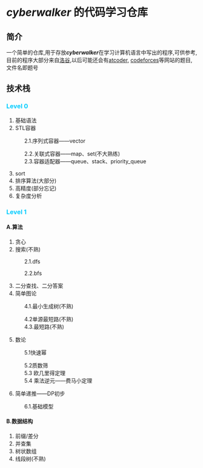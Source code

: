 # ___cyberwalker___ 的代码学习仓库

## 简介
一个简单的仓库,用于存放***cyberwalker***在学习计算机语言中写出的程序,可供参考,     
目前的程序大部分来自[洛谷](https://www.luogu.com.cn/),以后可能还会有[atcoder](http://atcoder.jp/), [codeforces](https://codeforces.com/)等网站的题目,文件名即题号    

## 技术栈
### <span style="text-align:center;color:#00ccff">Level 0</span>

<ol>
<li> 基础语法 </li>
<li> STL容器</li>
<ol>
2.1.序列式容器——vector    

2.2.关联式容器——map、set(不大熟练)    
2.3.容器适配器——queue、stack、priority_queue</ol>
<li>sort</li>
<li>排序算法(大部分)</li>
<li>高精度(部分忘记)</li>
<li>复杂度分析</li>
</ol>

### <span style="text-align:center;color:#00ccff">Level 1</span>

#### A.算法
<ol>
<li>贪心</li>
<li>搜索(不熟)</li>
<ol>
2.1.dfs    

2.2.bfs
</ol>
<li>二分查找、二分答案</li>
<li>简单图论</li>
<ol>
4.1.最小生成树(不熟)    

4.2单源最短路(不熟)   
4.3.最短路(不熟)</ol>
<li>数论</li>
<ol>
5.1快速幂    

5.2质数筛    
5.3 欧几里得定理    
5.4 乘法逆元——费马小定理
</ol>
<li>简单递推——DP初步</li>
<ol>
6.1.基础模型
</ol>
</ol>

#### B.数据结构
<ol>
<li>前缀/差分</li>
<li>并查集</li>
<li>树状数组</li>
<li>线段树(不熟)</li>
</ol>